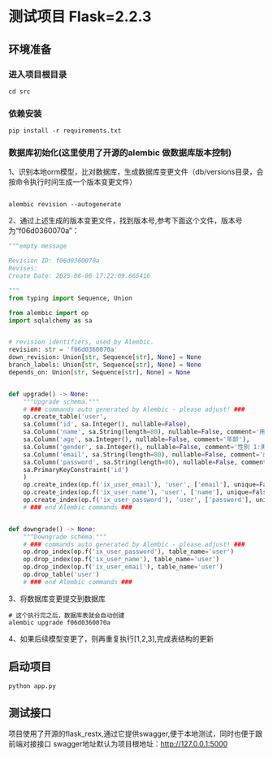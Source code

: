 # 测试项目 Flask=2.2.3

## 环境准备

### 进入项目根目录
```shell
cd src
```

### 依赖安装
```shell
pip install -r requirements.txt
```


### 数据库初始化(这里使用了开源的alembic 做数据库版本控制)
1、识别本地orm模型，比对数据库，生成数据库变更文件（db/versions目录，会按命令执行时间生成一个版本变更文件） 
```shell

alembic revision --autogenerate
```
2、通过上述生成的版本变更文件，找到版本号,参考下面这个文件，版本号为“f06d0360070a”：
```python
"""empty message

Revision ID: f06d0360070a
Revises: 
Create Date: 2025-08-06 17:22:09.665416

"""
from typing import Sequence, Union

from alembic import op
import sqlalchemy as sa


# revision identifiers, used by Alembic.
revision: str = 'f06d0360070a'
down_revision: Union[str, Sequence[str], None] = None
branch_labels: Union[str, Sequence[str], None] = None
depends_on: Union[str, Sequence[str], None] = None


def upgrade() -> None:
    """Upgrade schema."""
    # ### commands auto generated by Alembic - please adjust! ###
    op.create_table('user',
    sa.Column('id', sa.Integer(), nullable=False),
    sa.Column('name', sa.String(length=80), nullable=False, comment='用户名'),
    sa.Column('age', sa.Integer(), nullable=False, comment='年龄'),
    sa.Column('gender', sa.Integer(), nullable=False, comment='性别 1:男,2:女'),
    sa.Column('email', sa.String(length=80), nullable=False, comment='邮箱'),
    sa.Column('password', sa.String(length=80), nullable=False, comment='密码'),
    sa.PrimaryKeyConstraint('id')
    )
    op.create_index(op.f('ix_user_email'), 'user', ['email'], unique=False)
    op.create_index(op.f('ix_user_name'), 'user', ['name'], unique=False)
    op.create_index(op.f('ix_user_password'), 'user', ['password'], unique=False)
    # ### end Alembic commands ###


def downgrade() -> None:
    """Downgrade schema."""
    # ### commands auto generated by Alembic - please adjust! ###
    op.drop_index(op.f('ix_user_password'), table_name='user')
    op.drop_index(op.f('ix_user_name'), table_name='user')
    op.drop_index(op.f('ix_user_email'), table_name='user')
    op.drop_table('user')
    # ### end Alembic commands ###

```

3、将数据库变更提交到数据库
```shell
# 这个执行完之后，数据库表就会自动创建
alembic upgrade f06d0360070a
```

4、如果后续模型变更了，则再重复执行[1,2,3],完成表结构的更新


## 启动项目
```shell
python app.py
```


## 测试接口
项目使用了开源的flask_restx,通过它提供swagger,便于本地测试，同时也便于跟前端对接接口
swagger地址默认为项目根地址：http://127.0.0.1:5000 